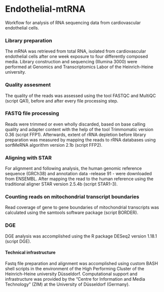 # Endothelial-mtRNA
Workflow for analysis of RNA sequencing data from cardiovascular endothelial cells.
 
 
  
### Library preparation
The mRNA was retrieved from total RNA, isolated from cardiovascular endothelial cells after one week exposure to four differently composed media. Library construction and sequencing (Illumina 3000) were performed at Genomics and Transcriptomics Labor of the Heinrich-Heine university. 

### Quality assesment
The quality of the reads was assessed using the tool FASTQC and MultiQC (script QA1), before and after every file processing step.

### FASTQ file processing
Reads were trimmed or even wholly discarded, based on base calling quality and adapter content with the help of the tool Trimmomatic version 0.36 (script FFP1). Afterwards, extent of rRNA depletion before library preparation was measured by mapping the reads to rRNA databases using sortMeRNA algorithm version 2.1b (script FFP2). 

### Aligning with STAR
For alignment and following analysis, the human genomic reference sequence (GRCh38) and annotation data -release 91 - were downloaded from ENSEMBL. After mapping the read to the human reference using the traditional aligner STAR version 2.5.4b (script STAR1-3).

### Counting reads on mitochondrial transcript boundaries
Read coverage of gene to gene boundaries of mitochondrial transcripts was calculated using the samtools software package (script BORDER). 

### DGE
DGE analysis was accomplished using the R package DESeq2 version 1.18.1 (script DGE). 


#### Technical infrastructure
Fastq file preparation and alignment was accomplished using custom BASH shell scripts in the environment of the High Performing Cluster of the Heinrich-Heine university Düsseldorf. Computational support and infrastructure was provided by the “Centre for Information and Media Technology” (ZIM) at the University of Düsseldorf (Germany).

